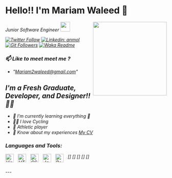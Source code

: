 # Hello!!   I'm Mariam Waleed  👋 

<img align='right' src="https://media.giphy.com/media/M9gbBd9nbDrOTu1Mqx/giphy.gif" width="230">
<p><em>Junior Software Engineer <img src="https://media.giphy.com/media/WUlplcMpOCEmTGBtBW/giphy.gif" width="30"> 

[![Twitter Follow](https://img.shields.io/twitter/follow/mariam?label=Follow)](https://twitter.com/Mariam2Waleedd?t=WqqiNOCxsip5xvfZ-zcCWQ&s=09)
[![Linkedin: anmol](https://img.shields.io/badge/-Mariam-blue?style=flat-square&logo=Linkedin&logoColor=white&link=https://www.linkedin.com/in/mariam-waleed-4476b3234/)](https://www.linkedin.com/in/mariam2waleed/)
[![Git Followers](https://img.shields.io/github/followers/Mariam2Waleed?label=Follow&style=social)](https://github.com/Mariam2waleed)
[![Waka Readme](https://wakatime.com/badge/user/f00515b3-6f91-43f4-9b54-f4c40e381c86.svg)](https://wakatime.com/@Mariam2waleed)


### 📫 Like to meet meet me ? 
- "Mariam2waleed@gmail.com" 

## I'm a Fresh Graduate, Developer, and Designer!! 👯🥅

- 🌱 I’m currently learning everything 🤣
- 🚴🏻 I love Cycling
- 👟 Athletic player 
- 🔭 Know about my experiences [My CV]


### Languages and Tools:

[<img align="left" alt="Visual Studio Code" width="26px" src="https://cdn.jsdelivr.net/gh/devicons/devicon/icons/vscode/vscode-original.svg" style="padding-right:10px;" />]
[<img align="left" alt="HTML5" width="26px" src="https://cdn.jsdelivr.net/gh/devicons/devicon/icons/html5/html5-original.svg" style="padding-right:10px;" />]
[<img align="left" alt="CSS3" width="26px" src="https://cdn.jsdelivr.net/gh/devicons/devicon/icons/css3/css3-original.svg" style="padding-right:10px;" />]
[<img align="left" alt="JavaScript" width="26px" src="https://cdn.jsdelivr.net/gh/devicons/devicon/icons/javascript/javascript-original.svg" style="padding-right:10px;" />]
[<img align="left" alt="React" width="26px" src="https://cdn.jsdelivr.net/gh/devicons/devicon/icons/react/react-original.svg" style="padding-right:10px;" />]

<br />
---

[twitter]: https://twitter.com/Mariam2Waleedd?t=WqqiNOCxsip5xvfZ-zcCWQ&s=09
[instagram]: https://www.instagram.com/mariam2waleed/
[linkedin]: https://www.linkedin.com/in/mariam-waleed/
  [My CV]: https://docs.google.com/document/d/12jk0lTAm2iEirvaUhKo31hQtruloDzHUnFfADjlqXFM/edit?usp=sharing
